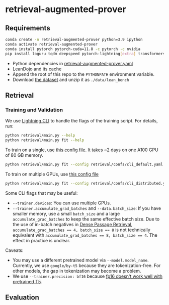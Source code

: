 # retrieval-augmented-prover


## Requirements

```bash
conda create -n retrieval-augmented-prover python=3.9 ipython
conda activate retrieval-augmented-prover
conda install pytorch pytorch-cuda=11.8 -c pytorch -c nvidia
pip install loguru tqdm deepspeed pytorch-lightning[extra] transformers openai
```

* Python dependencies in [retrieval-augmented-prover.yaml](./retrieval-augmented-prover.yaml)
* LeanDojo and its cache
* Append the root of this repo to the `PYTHONPATH` environment variable.
* Download [the dataset](https://drive.google.com/file/d/1ogklwRbaVdXaD9asigc3qh6eD8kfF5S6/view?usp=share_link) and unzip it as `./data/lean_bench`

## Retrieval

### Training and Validation

We use [Lightning CLI](https://pytorch-lightning.readthedocs.io/en/1.6.5/common/lightning_cli.html) to handle the flags of the training script. For details, run:
```bash
python retrieval/main.py --help
python retrieval/main.py fit --help
```

To train on a single, use [this config file](retrieval/confs/cli_default.yaml). It takes ~2 days on one A100 GPU of 80 GB memory. 
```bash
python retrieval/main.py fit --config retrieval/confs/cli_default.yaml
```

To train on multiple GPUs, use [this config file](retrieval/confs/cli_distributed.yaml)
```bash
python retrieval/main.py fit --config retrieval/confs/cli_distributed.yaml
```

Some CLI flags that may be useful:
* `--trainer.devices`: You can use multiple GPUs.
* `--trainer.accumulate_grad_batches` and `--data.batch_size`: If you have smaller memory, use a small `batch_size` and a large `accumulate_grad_batches` to keep the same effective batch size. Due to the use of in-batch negatives in [Dense Passage Retrieval](https://arxiv.org/abs/2004.04906), `accumulate_grad_batches == 4, batch_size == 8` is not technically equivalent with `accumulate_grad_batches == 8, batch_size == 4`. The effect in practice is unclear.


Caveats:
* You may use a different pretrained model via `--model.model_name`. Currently, we use `google/by-t5` because they are tokenization-free. For other models, the gap in tokenization may become a problem.
* We use `--trainer.precision: bf16` because [fp16 doesn't work well with pretrained T5](https://github.com/huggingface/transformers/issues/10830).


## Evaluation

```
```
